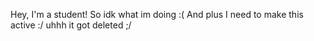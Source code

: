 Hey, I'm a student!
So idk what im doing :(
And plus I need to make this active :/
uhhh it got deleted ;/
